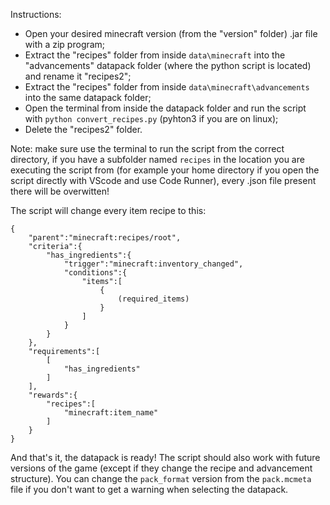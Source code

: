 Instructions:

- Open your desired minecraft version (from the "version" folder) .jar file with a zip program;
- Extract the "recipes" folder from inside ```data\minecraft``` into the "advancements" datapack folder (where the python script is located) and rename it "recipes2";
- Extract the "recipes" folder from inside ```data\minecraft\advancements``` into the same datapack folder;
- Open the terminal from inside the datapack folder and run the script with ```python convert_recipes.py``` (pyhton3 if you are on linux);
- Delete the "recipes2" folder.

Note: make sure use the terminal to run the script from the correct directory, if you have a subfolder named ```recipes``` in the location you are executing the script from (for example your home directory if you open the script directly with VScode and use Code Runner), every .json file present there will be overwitten!

The script will change every item recipe to this:
```
{
    "parent":"minecraft:recipes/root",
    "criteria":{
        "has_ingredients":{
            "trigger":"minecraft:inventory_changed",
            "conditions":{
                "items":[
                    {
                        (required_items)
                    }
                ]
            }
        }
    },
    "requirements":[
        [
            "has_ingredients"
        ]
    ],
    "rewards":{
        "recipes":[
            "minecraft:item_name"
        ]
    }
}
```

And that's it, the datapack is ready! The script should also work with future versions of the game (except if they change the recipe and advancement structure). You can change the ```pack_format``` version from the ```pack.mcmeta``` file if you don't want to get a warning when selecting the datapack.
